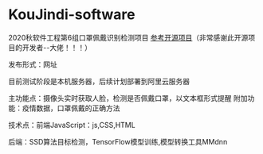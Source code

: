 # KouJindi-software
 2020秋软件工程第6组口罩佩戴识别检测项目
 [参考开源项目](https://github.com/AIZOOTech/FaceMaskDetection)（非常感谢此开源项目的开发者--大佬！！！）

发布形式：网址

目前测试阶段是本机服务器，后续计划部署到阿里云服务器

主功能点：摄像头实时获取人脸，检测是否佩戴口罩，以文本框形式提醒
附加功能：疫情数据，口罩佩戴的正确方法

技术点：前端JavaScript：js,CSS,HTML

后端：SSD算法目标检测，TensorFlow模型训练,模型转换工具MMdnn

